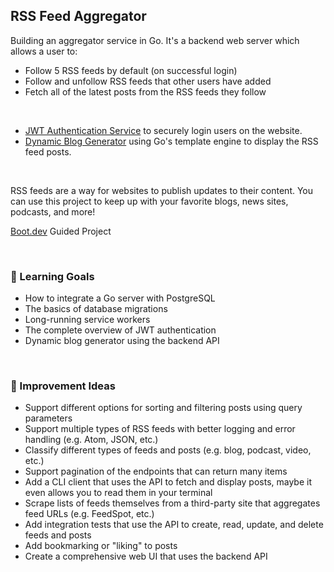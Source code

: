 ## RSS Feed Aggregator

Building an aggregator service in Go. It's a backend web server which allows a user to:
- Follow 5 RSS feeds by default (on successful login)
- Follow and unfollow RSS feeds that other users have added
- Fetch all of the latest posts from the RSS feeds they follow

<br>

- [JWT Authentication Service](https://github.com/siddhant-vij/JWT-Authentication-Service) to securely login users on the website.
- [Dynamic Blog Generator](https://github.com/siddhant-vij/Dynamic-Blog-Generator) using Go's template engine to display the RSS feed posts.

<br>

RSS feeds are a way for websites to publish updates to their content. You can use this project to keep up with your favorite blogs, news sites, podcasts, and more!

[Boot.dev](https://www.boot.dev/learn/build-blog-aggregator) Guided Project

<br>

### 🚀 Learning Goals
- How to integrate a Go server with PostgreSQL
- The basics of database migrations
- Long-running service workers
- The complete overview of JWT authentication
- Dynamic blog generator using the backend API

<br>

### 🚀 Improvement Ideas
- Support different options for sorting and filtering posts using query parameters
- Support multiple types of RSS feeds with better logging and error handling (e.g. Atom, JSON, etc.)
- Classify different types of feeds and posts (e.g. blog, podcast, video, etc.)
- Support pagination of the endpoints that can return many items
- Add a CLI client that uses the API to fetch and display posts, maybe it even allows you to read them in your terminal
- Scrape lists of feeds themselves from a third-party site that aggregates feed URLs (e.g. FeedSpot, etc.)
- Add integration tests that use the API to create, read, update, and delete feeds and posts
- Add bookmarking or "liking" to posts
- Create a comprehensive web UI that uses the backend API
